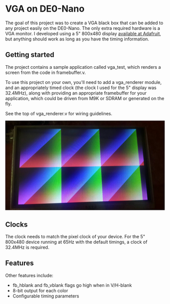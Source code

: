 # VGA on DE0-Nano

The goal of this project was to create a VGA black box that can be
added to any project easily on the DE0-Nano. The only extra required hardware
is a VGA monitor. I developed using a 5" 800x480 display [available at Adafruit](http://www.adafruit.com/products/2110),
but anything should work as long as you have the timing information.

## Getting started

The project contains a sample application called vga_test, which renders a screen from
the code in framebuffer.v.

To use this project on your own, you'll need to add a vga_renderer module, and an appropriately
timed clock (the clock I used for the 5" display was 32.4MHz), along with providing an appropriate
framebuffer for your application, which could be driven from M9K or SDRAM or generated on the fly.

See the top of vga_renderer.v for wiring guidelines.

![VGA_Test demo](https://github.com/sarchar/vga_de0_nano/blob/master/vga_test.jpg)

## Clocks

The clock needs to match the pixel clock of your device.  For the 5" 800x480 device
running at 65Hz with the default timings, a clock of 32.4MHz is required.

## Features

Other features include:

* fb_hblank and fb_vblank flags go high when in V/H-blank
* 8-bit output for each color
* Configurable timing parameters

